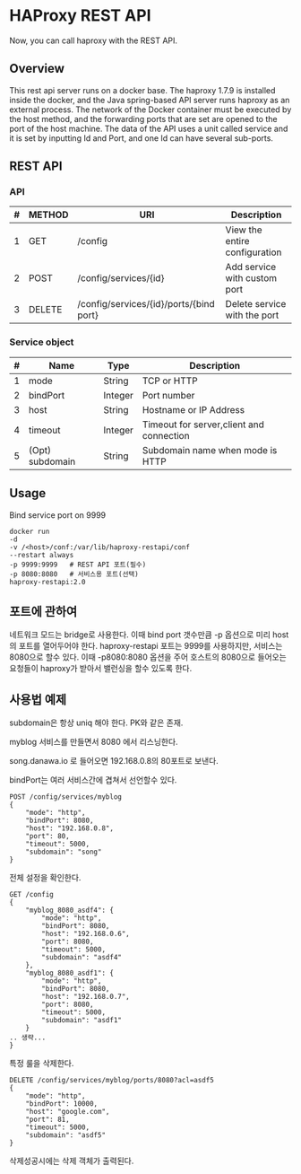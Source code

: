 # HAProxy REST API

Now, you can call haproxy with the REST API.


## Overview  
This rest api server runs on a docker base. The haproxy 1.7.9 is installed inside the docker, and the Java spring-based API server runs haproxy as an external process. The network of the Docker container must be executed by the host method, and the forwarding ports that are set are opened to the port of the host machine. The data of the API uses a unit called service and it is set by inputting Id and Port, and one Id can have several sub-ports.


## REST API

### API 

|#|METHOD|URI| Description |
|---|---|---|---|
|1|GET    | /config                            | View the entire configuration
|2|POST   | /config/services/{id}              | Add service with custom port |
|3|DELETE | /config/services/{id}/ports/{bind port} | Delete service with the port |


### Service object

| # | Name | Type | Description |
|---|---|---|---|
|1|mode|String|TCP or HTTP |
|2|bindPort|Integer|Port number|
|3|host|String|Hostname or IP Address|
|4|timeout|Integer|Timeout for server,client and connection|
|5|(Opt) subdomain|String|Subdomain name when mode is HTTP|

## Usage

Bind service port on 9999 

```
docker run 
-d 
-v /<host>/conf:/var/lib/haproxy-restapi/conf 
--restart always 
-p 9999:9999   # REST API 포트(필수)
-p 8080:8080   # 서비스용 포트(선택)
haproxy-restapi:2.0
```
## 포트에 관하여
네트워크 모드는 bridge로 사용한다. 이때 bind port 갯수만큼 -p 옵션으로 미리 host의 포트를 열어두어야 한다. 
haproxy-restapi 포트는 9999를 사용하지만, 서비스는 8080으로 할수 있다.
이때 -p8080:8080 옵션을 주어 호스트의 8080으로 들어오는 요청들이 haproxy가 받아서 밸런싱을 할수 있도록 한다.
 

## 사용법 예제

subdomain은 항상 uniq 해야 한다. PK와 같은 존재. 

myblog 서비스를 만들면서 8080 에서 리스닝한다.

song.danawa.io 로 들어오면 192.168.0.8의 80포트로 보낸다.

bindPort는 여러 서비스간에 겹쳐서 선언할수 있다.

```
POST /config/services/myblog
{
    "mode": "http",
    "bindPort": 8080,
    "host": "192.168.0.8",
    "port": 80,
    "timeout": 5000,
    "subdomain": "song"
}
```

전체 설정을 확인한다.

```
GET /config
{
    "myblog_8080_asdf4": {
        "mode": "http",
        "bindPort": 8080,
        "host": "192.168.0.6",
        "port": 8080,
        "timeout": 5000,
        "subdomain": "asdf4"
    },
    "myblog_8080_asdf1": {
        "mode": "http",
        "bindPort": 8080,
        "host": "192.168.0.7",
        "port": 8080,
        "timeout": 5000,
        "subdomain": "asdf1"
    }
.. 생략...
}
```

특정 룰을 삭제한다.
```
DELETE /config/services/myblog/ports/8080?acl=asdf5
{
    "mode": "http",
    "bindPort": 10000,
    "host": "google.com",
    "port": 81,
    "timeout": 5000,
    "subdomain": "asdf5"
}
```
삭제성공시에는 삭제 객체가 출력된다.
